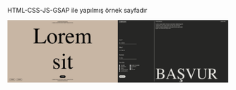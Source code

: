 HTML-CSS-JS-GSAP ile yapılmış örnek sayfadır

<div style="display: flex; flex-direction: row;">
    <img src="/ss1.png" width="250" />
    <img src="/ss2.png" width="250" />
</div>